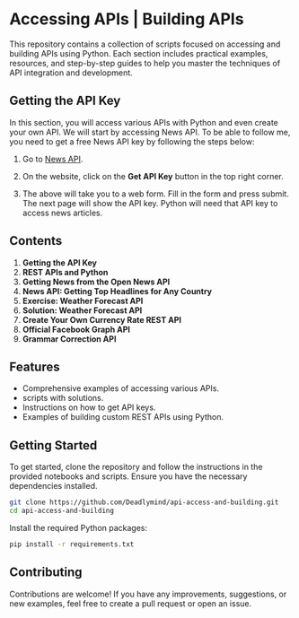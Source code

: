 # Accessing APIs | Building APIs

This repository contains a collection of scripts focused on accessing and building APIs using Python. Each section includes practical examples, resources, and step-by-step guides to help you master the techniques of API integration and development.

## Getting the API Key

In this section, you will access various APIs with Python and even create your own API. We will start by accessing News API. To be able to follow me, you need to get a free News API key by following the steps below:

1. Go to [News API](https://newsapi.org/).
2. On the website, click on the **Get API Key** button in the top right corner.

3. The above will take you to a web form. Fill in the form and press submit. The next page will show the API key. Python will need that API key to access news articles.

## Contents

1. **Getting the API Key**
2. **REST APIs and Python**
3. **Getting News from the Open News API**
4. **News API: Getting Top Headlines for Any Country**
5. **Exercise: Weather Forecast API**
6. **Solution: Weather Forecast API**
7. **Create Your Own Currency Rate REST API**
8. **Official Facebook Graph API**
9. **Grammar Correction API**

## Features

- Comprehensive examples of accessing various APIs.
- scripts with solutions.
- Instructions on how to get API keys.
- Examples of building custom REST APIs using Python.

## Getting Started

To get started, clone the repository and follow the instructions in the provided notebooks and scripts. Ensure you have the necessary dependencies installed.

```bash
git clone https://github.com/Deadlymind/api-access-and-building.git
cd api-access-and-building
```

Install the required Python packages:

```bash
pip install -r requirements.txt
```

## Contributing

Contributions are welcome! If you have any improvements, suggestions, or new examples, feel free to create a pull request or open an issue.
